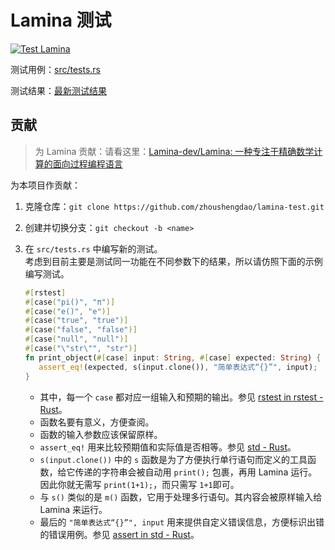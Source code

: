 # Lamina 测试

[![Test Lamina](https://github.com/zhoushengdao/lamina-test/actions/workflows/test.yml/badge.svg)](https://github.com/zhoushengdao/lamina-test/actions/workflows/test.yml)

测试用例：[src/tests.rs](src/tests.rs)

测试结果：[最新测试结果](https://github.com/zhoushengdao/lamina-test/issues/1#issuecomment-3192037735)

## 贡献

> 为 Lamina 贡献：请看这里：[Lamina-dev/Lamina: 一种专注于精确数学计算的面向过程编程语言](https://github.com/Lamina-dev/Lamina/)

为本项目作贡献：

1. 克隆仓库：`git clone https://github.com/zhoushengdao/lamina-test.git`
2. 创建并切换分支：`git checkout -b <name>`
3. 在 `src/tests.rs` 中编写新的测试。  
   考虑到目前主要是测试同一功能在不同参数下的结果，所以请仿照下面的示例编写测试。

   ```rust
   #[rstest]
   #[case("pi()", "π")]
   #[case("e()", "e")]
   #[case("true", "true")]
   #[case("false", "false")]
   #[case("null", "null")]
   #[case("\"str\"", "str")]
   fn print_object(#[case] input: String, #[case] expected: String) {
      assert_eq!(expected, s(input.clone()), "简单表达式“{}”", input);
   }
   ```

   - 其中，每一个 `case` 都对应一组输入和预期的输出。参见 [rstest in rstest - Rust](https://docs.rs/rstest/latest/rstest/attr.rstest.html)。
   - 函数名要有意义，方便查阅。
   - 函数的输入参数应该保留原样。
   - `assert_eq!` 用来比较预期值和实际值是否相等。参见 [std - Rust](https://doc.rust-lang.org/std/index.html#macros)。
   - `s(input.clone())` 中的 `s` 函数是为了方便执行单行语句而定义的工具函数，给它传递的字符串会被自动用 `print();` 包裹，再用 Lamina 运行。因此你就无需写 `print(1+1);`，而只需写 `1+1`即可。
   - 与 `s()` 类似的是 `m()` 函数，它用于处理多行语句。其内容会被原样输入给 Lamina 来运行。
   - 最后的 `"简单表达式“{}”", input` 用来提供自定义错误信息，方便标识出错的错误用例。参见 [assert in std - Rust](https://doc.rust-lang.org/std/macro.assert.html#custom-messages)。
